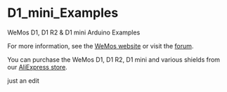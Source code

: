 # D1_mini_Examples
WeMos D1, D1 R2 &amp; D1 mini Arduino Examples

For more information, see the [WeMos website](http://www.wemos.cc/) or visit the [forum](http://forum.wemos.cc/).

You can purchase the WeMos D1, D1 R2, D1 mini and various shields from our [AliExpress store](http://www.aliexpress.com/store/1331105).

just an edit